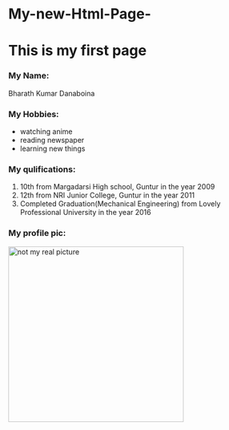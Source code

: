 # My-new-Html-Page-
<html lang="en">
<head>
  <meta charset="utf-8">
  <meta name="viewport" content="width=device-width">
  <title>My first html page</title>
</head>
<body>
<h1> This is my first page</h1>
  <p>
  <h3>My Name:</h3>
 Bharath Kumar Danaboina
  </p>
  <h3>My Hobbies:</h3>
  <ul>
    <li>watching anime</li>
    <li>reading newspaper</li>
    <li>learning new things</li>
  </ul>
  <p><h3> My qulifications:</h3>
  <ol>
    <li> 10th from Margadarsi High school, Guntur in the year 2009</li>
    <li> 12th from NRI Junior College, Guntur in the year 2011</li>
    <li> Completed Graduation(Mechanical Engineering) from Lovely Professional University in the year 2016</li>
  </ol>
  <h3 title="Not My Orginal Pic"> My profile pic: </h3>
  <img width=350 title="Naruto" alt="not my real picture" src="https://vignette4.wikia.nocookie.net/naruto/images/d/dc/Naruto%27s_Sage_Mode.png/revision/latest?cb=20150124180545">
</body>
</html>
